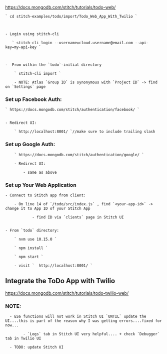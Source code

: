 https://docs.mongodb.com/stitch/tutorials/todo-web/


    ` cd stitch-examples/todo/import/Todo_Web_App_With_Twilio `



    - Login using stitch-cli

       ` stitch-cli login --username=cloud.username@email.com --api-key=my-api-key `



    -  From within the `todo`-initial directory

        ` stitch-cli import `

        - NOTE: Atlas `Group ID` is synonymous with `Project ID` -> find on `Settings` page



### Set up Facebook Auth:


    ` https://docs.mongodb.com/stitch/authentication/facebook/ `


    - Redirect UI:

        ` http://localhost:8001/ `//make sure to include trailing slash


### Set up Google Auth:    

        ` https://docs.mongodb.com/stitch/authentication/google/ `

        - Redirect UI:

            - same as above


###  Set up Your Web Application


    - Connect to Stitch app from client:

        - On line 14 of `/todo/src/index.js` , find `<your-app-id>` -> change it to App ID of your Stitch App

                - find ID via `clients` page in Stitch UI


    - From `todo` directory:

        ` nvm use 10.15.0 `

        ` npm install `

        ` npm start `

        - visit `  http://localhost:8001/ `



## Integrate the ToDo App with Twilio

https://docs.mongodb.com/stitch/tutorials/todo-twilio-web/


### NOTE:

      - ES6 functions will not work in Stitch UI `UNTIL` update the UI....this is part of the reason why I was getting errors....fixed for now...

            - `Logs` tab in Stitch UI very helpful.... + check `Debugger` tab in Twilio UI

      - TODO: update Stitch UI

